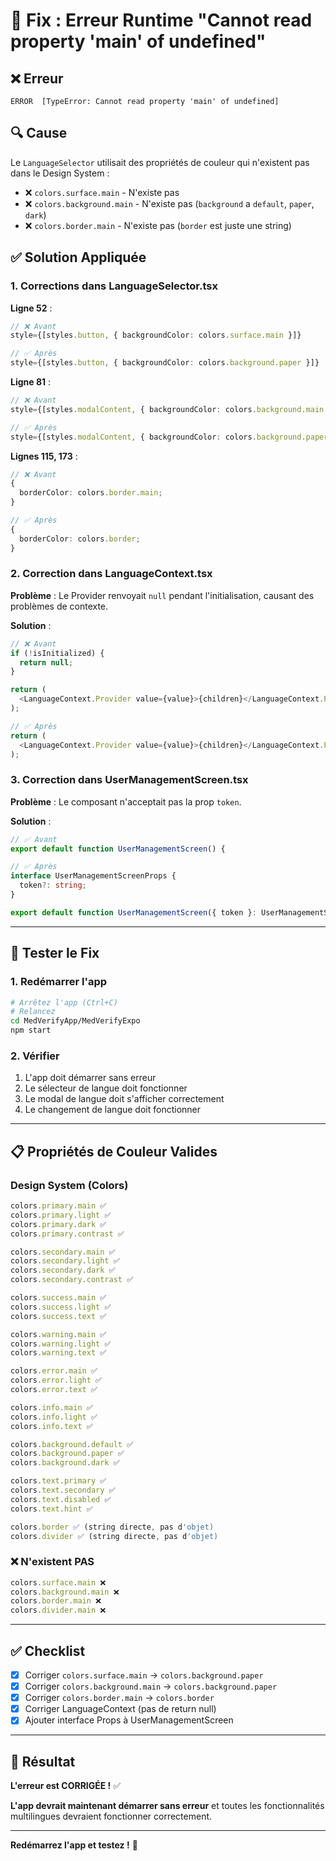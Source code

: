 # 🔧 Fix : Erreur Runtime "Cannot read property 'main' of undefined"

## ❌ Erreur

```
ERROR  [TypeError: Cannot read property 'main' of undefined]
```

## 🔍 Cause

Le `LanguageSelector` utilisait des propriétés de couleur qui n'existent pas dans le Design System :

- ❌ `colors.surface.main` - N'existe pas
- ❌ `colors.background.main` - N'existe pas (`background` a `default`, `paper`, `dark`)
- ❌ `colors.border.main` - N'existe pas (`border` est juste une string)

## ✅ Solution Appliquée

### 1. Corrections dans LanguageSelector.tsx

**Ligne 52** :

```typescript
// ❌ Avant
style={[styles.button, { backgroundColor: colors.surface.main }]}

// ✅ Après
style={[styles.button, { backgroundColor: colors.background.paper }]}
```

**Ligne 81** :

```typescript
// ❌ Avant
style={[styles.modalContent, { backgroundColor: colors.background.main }]}

// ✅ Après
style={[styles.modalContent, { backgroundColor: colors.background.paper }]}
```

**Lignes 115, 173** :

```typescript
// ❌ Avant
{
  borderColor: colors.border.main;
}

// ✅ Après
{
  borderColor: colors.border;
}
```

### 2. Correction dans LanguageContext.tsx

**Problème** : Le Provider renvoyait `null` pendant l'initialisation, causant des problèmes de contexte.

**Solution** :

```typescript
// ❌ Avant
if (!isInitialized) {
  return null;
}

return (
  <LanguageContext.Provider value={value}>{children}</LanguageContext.Provider>
);

// ✅ Après
return (
  <LanguageContext.Provider value={value}>{children}</LanguageContext.Provider>
);
```

### 3. Correction dans UserManagementScreen.tsx

**Problème** : Le composant n'acceptait pas la prop `token`.

**Solution** :

```typescript
// ✅ Avant
export default function UserManagementScreen() {

// ✅ Après
interface UserManagementScreenProps {
  token?: string;
}

export default function UserManagementScreen({ token }: UserManagementScreenProps) {
```

---

## 🧪 Tester le Fix

### 1. Redémarrer l'app

```bash
# Arrêtez l'app (Ctrl+C)
# Relancez
cd MedVerifyApp/MedVerifyExpo
npm start
```

### 2. Vérifier

1. L'app doit démarrer sans erreur
2. Le sélecteur de langue doit fonctionner
3. Le modal de langue doit s'afficher correctement
4. Le changement de langue doit fonctionner

---

## 📋 Propriétés de Couleur Valides

### Design System (Colors)

```typescript
colors.primary.main ✅
colors.primary.light ✅
colors.primary.dark ✅
colors.primary.contrast ✅

colors.secondary.main ✅
colors.secondary.light ✅
colors.secondary.dark ✅
colors.secondary.contrast ✅

colors.success.main ✅
colors.success.light ✅
colors.success.text ✅

colors.warning.main ✅
colors.warning.light ✅
colors.warning.text ✅

colors.error.main ✅
colors.error.light ✅
colors.error.text ✅

colors.info.main ✅
colors.info.light ✅
colors.info.text ✅

colors.background.default ✅
colors.background.paper ✅
colors.background.dark ✅

colors.text.primary ✅
colors.text.secondary ✅
colors.text.disabled ✅
colors.text.hint ✅

colors.border ✅ (string directe, pas d'objet)
colors.divider ✅ (string directe, pas d'objet)
```

### ❌ N'existent PAS

```typescript
colors.surface.main ❌
colors.background.main ❌
colors.border.main ❌
colors.divider.main ❌
```

---

## ✅ Checklist

- [x] Corriger `colors.surface.main` → `colors.background.paper`
- [x] Corriger `colors.background.main` → `colors.background.paper`
- [x] Corriger `colors.border.main` → `colors.border`
- [x] Corriger LanguageContext (pas de return null)
- [x] Ajouter interface Props à UserManagementScreen

---

## 🎉 Résultat

**L'erreur est CORRIGÉE !** ✅

**L'app devrait maintenant démarrer sans erreur** et toutes les fonctionnalités multilingues devraient fonctionner correctement.

---

**Redémarrez l'app et testez !** 🚀
